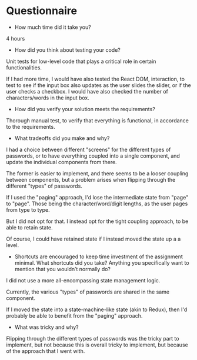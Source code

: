 # Questionnaire

- How much time did it take you?

4 hours

- How did you think about testing your code?

Unit tests for low-level code that plays a critical role in certain functionalities.

If I had more time, I would have also tested the React DOM, interaction, to test to see if the input box also updates as the user slides the slider, or if the user checks a checkbox. I would have also checked the number of characters/words in the input box.

- How did you verify your solution meets the requirements?

Thorough manual test, to verify that everything is functional, in accordance to the requirements.

- What tradeoffs did you make and why?

I had a choice between different "screens" for the different types of passwords, or to have everything coupled into a single component, and update the individual components from there.

The former is easier to implement, and there seems to be a looser coupling between components, but a problem arises when flipping through the different "types" of passwords.

If I used the "paging" approach, I'd lose the intermediate state from "page" to "page". Those being the character/word/digit lengths, as the user pages from type to type.

But I did not opt for that. I instead opt for the tight coupling approach, to be able to retain state.

Of course, I could have retained state if I instead moved the state up a a level.

- Shortcuts are encouraged to keep time investment of the assignment minimal. What shortcuts did you take? Anything you specifically want to mention that you wouldn’t normally do?

I did not use a more all-encompassing state management logic.

Currently, the various "types" of passwords are shared in the same component.

If I moved the state into a state-machine-like state (akin to Redux), then I'd probably be able to benefit from the "paging" approach.

- What was tricky and why?

Flipping through the different types of passwords was the tricky part to implement, but not because this is overall tricky to implement, but because of the approach that I went with.
